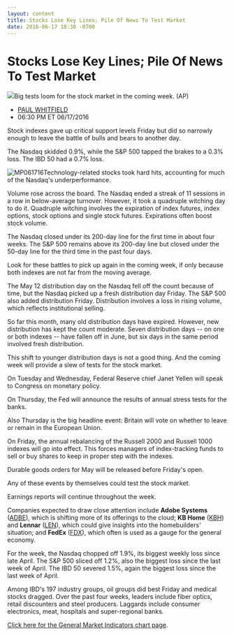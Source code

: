 ```yaml
---
layout: content
title: Stocks Lose Key Lines; Pile Of News To Test Market
date: 2016-06-17 18:30 -0700
---
```



Stocks Lose Key Lines; Pile Of News To Test Market
===================================================


![](https://www.investors.com/wp-content/uploads/2016/06/BIGPIC-061716-AP.jpg)Big tests loom for the stock market in the coming week. (AP)




* [PAUL WHITFIELD](https://www.investors.com/author/whitfieldp/ "Posts by PAUL WHITFIELD")
* 06:30 PM ET 06/17/2016




Stock indexes gave up critical support levels Friday but did so narrowly enough to leave the battle of bulls and bears to another day.


The Nasdaq skidded 0.9%, while the S&P 500 tapped the brakes to a 0.3% loss. The IBD 50 had a 0.7% loss.


![MP061716](https://www.investors.com/wp-content/uploads/2016/06/MP061716-1.jpg)Technology-related stocks took hard hits, accounting for much of the Nasdaq's underperformance.


Volume rose across the board. The Nasdaq ended a streak of 11 sessions in a row in below-average turnover. However, it took a quadruple witching day to do it. Quadruple witching involves the expiration of index futures, index options, stock options and single stock futures. Expirations often boost stock volume.


The Nasdaq closed under its 200-day line for the first time in about four weeks. The S&P 500 remains above its 200-day line but closed under the 50-day line for the third time in the past four days.


Look for these battles to pick up again in the coming week, if only because both indexes are not far from the moving average.


The May 12 distribution day on the Nasdaq fell off the count because of time, but the Nasdaq picked up a fresh distribution day Friday. The S&P 500 also added distribution Friday. Distribution involves a loss in rising volume, which reflects institutional selling.


So far this month, many old distribution days have expired. However, new distribution has kept the count moderate. Seven distribution days -- on one or both indexes -- have fallen off in June, but six days in the same period involved fresh distribution.


This shift to younger distribution days is not a good thing. And the coming week will provide a slew of tests for the stock market.


On Tuesday and Wednesday, Federal Reserve chief Janet Yellen will speak to Congress on monetary policy.


On Thursday, the Fed will announce the results of annual stress tests for the banks.


Also Thursday is the big headline event: Britain will vote on whether to leave or remain in the European Union.


On Friday, the annual rebalancing of the Russell 2000 and Russell 1000 indexes will go into effect. This forces managers of index-tracking funds to sell or buy shares to keep in proper step with the indexes.


Durable goods orders for May will be released before Friday's open.


Any of these events by themselves could test the stock market.


Earnings reports will continue throughout the week.


Companies expected to draw close attention include **Adobe Systems** ([ADBE](https://research.investors.com/quote.aspx?symbol=ADBE)), which is shifting more of its offerings to the cloud; **KB Home** ([KBH](https://research.investors.com/quote.aspx?symbol=KBH)) and **Lennar** ([LEN](https://research.investors.com/quote.aspx?symbol=LEN)), which could give insights into the homebuilders' situation; and **FedEx** ([FDX](https://research.investors.com/quote.aspx?symbol=FDX)), which often is used as a gauge for the general economy.


For the week, the Nasdaq chopped off 1.9%, its biggest weekly loss since late April. The S&P 500 sliced off 1.2%, also the biggest loss since the last week of April. The IBD 50 severed 1.5%, again the biggest loss since the last week of April.


Among IBD's 197 industry groups, oil groups did best Friday and medical stocks dragged. Over the past four weeks, leaders include fiber optics, retail discounters and steel producers. Laggards include consumer electronics, meat, hospitals and super-regional banks.


[Click here for the General Market Indicators chart page](https://www.investors.com/wp-content/uploads/2016/06/GMI-1.pdf).




